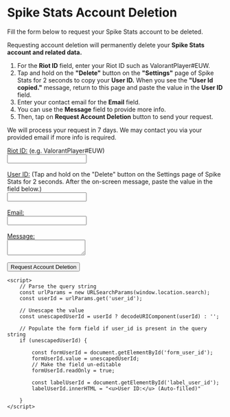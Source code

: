 <html lang="en">
<head>
    <meta charset="UTF-8">
    <meta name="viewport" content="width=device-width, initial-scale=1.0">
    <title>Spike Stats Account Deletion</title>
</head>
<body>
    <h1>Spike Stats Account Deletion</h1>
    <p>Fill the form below to request your Spike Stats account to be deleted.</p>
    <p>Requesting account deletion will permanently delete your <b>Spike Stats account and related data.</b></p>
    <ol>
        <li>For the <b>Riot ID</b> field, enter your Riot ID such as ValorantPlayer#EUW.</li>
        <li>Tap and hold on the <b>"Delete"</b> button on the <b>"Settings"</b> page of Spike Stats for 2 seconds to copy your <b>User ID.</b> When you see the <b>"User Id copied."</b> message, return to this page and paste the value in the <b>User ID</b> field.</li>
        <li>Enter your contact email for the <b>Email</b> field.</li>
        <li>You can use the <b>Message</b> field to provide more info.</li>
        <li>Then, tap on <b>Request Account Deletion</b> button to send your request.</li>
    </ol>
    <p>We will process your request in 7 days. We may contact you via your provided email if more info is required.</p>
    <form action="https://formsubmit.co/b65482ec36602e182299190a317b054f" method="post">
        <label for="name"><u>Riot ID:</u> (e.g. ValorantPlayer#EUW)</label>
        <br>
        <input type="text" id="riot_id" name="riot_id" required>
        <br>
        <br>
        <label id="label_user_id" for="name"><u>User ID:</u> (Tap and hold on the "Delete" button on the Settings page of Spike Stats for 2 seconds. After the on-screen message, paste the value in the field below.)</label>
        <br>
        <input type="text" id="form_user_id" name="form_user_id">
        <br>
        <br>
        <label for="name"><u>Email:</u></label>
        <br>
        <input type="text" id="email" name="email" required>
        <br>
        <br>
        <label for="message"><u>Message:</u></label>
        <br>
        <textarea id="message" name="message"></textarea>
        <br>
        <br>
        <input type="submit" value="Request Account Deletion">
    </form>

    <script>
        // Parse the query string
        const urlParams = new URLSearchParams(window.location.search);
        const userId = urlParams.get('user_id');

        // Unescape the value
        const unescapedUserId = userId ? decodeURIComponent(userId) : '';

        // Populate the form field if user_id is present in the query string
        if (unescapedUserId) {
            
            const formUserId = document.getElementById('form_user_id');
            formUserId.value = unescapedUserId;
            // Make the field un-editable
            formUserId.readOnly = true;

            const labelUserId = document.getElementById('label_user_id');
            labelUserId.innerHTML = "<u>User ID:</u> (Auto-filled)"
            
        }
    </script>
    
</body>
</html>
